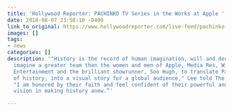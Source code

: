 ```yaml
---
title: 'Hollywood Reporter: PACHINKO TV Series in the Works at Apple '
date: 2018-08-07 23:58:10 -0400
link_to_original: https://www.hollywoodreporter.com/live-feed/pachinko-tv-series-works-at-apple-1132664
images: []
tags:
- news
categories: []
description: '"History is the record of human imagination, will and decisions. I cannot
  imagine a greater team than the women and men of Apple, Media Res, William Morris
  Entertainment and the brilliant showrunner, Soo Hugh, to translate Pachinko, a novel
  of history, into a visual story for a global audience," Lee told The Hollywood Reporter.
  "I am honored by their faith and feel confident of their powerful and ground-breaking
  vision in making history anew.”'

---
```

